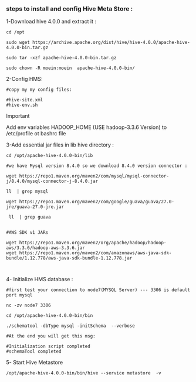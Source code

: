 
### steps to install and config Hive Meta Store :

1-Download hive 4.0.0 and extract it :
```
cd /opt

sudo wget https://archive.apache.org/dist/hive/hive-4.0.0/apache-hive-4.0.0-bin.tar.gz

sudo tar -xzf apache-hive-4.0.0-bin.tar.gz

sudo chown -R moein:moein  apache-hive-4.0.0-bin/   
```

2-Config HMS:

```
#copy my my config files:

#hive-site.xml
#hive-env.sh

```


> [!IMPORTANT]
> Add env variables HADOOP_HOME (USE hadoop-3.3.6 Version) to  /etc/profile ot bashrc file 



3-Add essential jar files in lib hive directory  :
```
cd /opt/apache-hive-4.0.0-bin/lib

#we have Mysql version 8.4.0 so we download 8.4.0 version connector :

wget https://repo1.maven.org/maven2/com/mysql/mysql-connector-j/8.4.0/mysql-connector-j-8.4.0.jar

ll  | grep mysql

wget https://repo1.maven.org/maven2/com/google/guava/guava/27.0-jre/guava-27.0-jre.jar

 ll  | grep guava


#AWS SDK v1 JARs

wget https://repo1.maven.org/maven2/org/apache/hadoop/hadoop-aws/3.3.6/hadoop-aws-3.3.6.jar
wget https://repo1.maven.org/maven2/com/amazonaws/aws-java-sdk-bundle/1.12.778/aws-java-sdk-bundle-1.12.778.jar

 
```

4- Initialize HMS database :

```
#first test your connection to node7(MYSQL Server) --- 3306 is default port mysql

nc -zv node7 3306

cd /opt/apache-hive-4.0.0-bin/bin

./schematool -dbType mysql -initSchema  --verbose

#At the end you will get this msg:

#Initialization script completed
#schemaTool completed

```

5- Start Hive Metastore

```
/opt/apache-hive-4.0.0-bin/bin/hive --service metastore  -v


```















